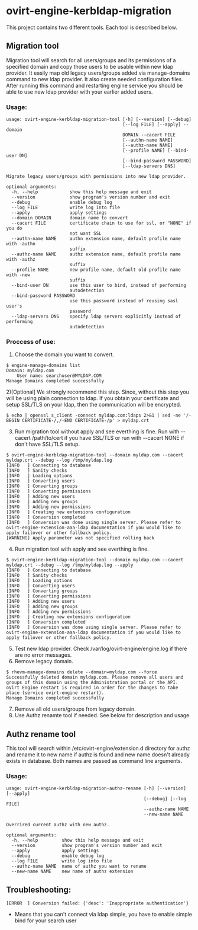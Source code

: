 ovirt-engine-kerbldap-migration
===============================

This project contains two different tools. Each tool is described below.

## Migration tool
Migration tool will search for all users/groups and its permissions of a specified domain and copy those users to be usable within new ldap provider. It easily map old legacy users/groups added via manage-domains command to new ldap provider. It also create needed configuration files.
After running this command and restarting engine service you should be able to use new ldap provider with your earlier added users.

### Usage:
```
usage: ovirt-engine-kerbldap-migration-tool [-h] [--version] [--debug]
                                            [--log FILE] [--apply] --domain
                                            DOMAIN --cacert FILE
                                            [--authn-name NAME]
                                            [--authz-name NAME]
                                            [--profile NAME] [--bind-user DN]
                                            [--bind-password PASSWORD]
                                            [--ldap-servers DNS]

Migrate legacy users/groups with permissions into new ldap provider.

optional arguments:
  -h, --help            show this help message and exit
  --version             show program's version number and exit
  --debug               enable debug log
  --log FILE            write log into file
  --apply               apply settings
  --domain DOMAIN       domain name to convert
  --cacert FILE         certificate chain to use for ssl, or "NONE" if you do
                        not want SSL
  --authn-name NAME     authn extension name, default profile name with -authn
                        suffix
  --authz-name NAME     authz extension name, default profile name with -authz
                        suffix
  --profile NAME        new profile name, default old profile name with -new
                        suffix
  --bind-user DN        use this user to bind, instead of performing
                        autodetection
  --bind-password PASSWORD
                        use this password instead of reusing sasl user's
                        password
  --ldap-servers DNS    specify ldap servers explicitly instead of performing
                        autodetection
```
### Proccess of use:
1) Choose the domain you want to convert.
```
$ engine-manage-domains list
Domain: myldap.com
	User name: searchuser@MYLDAP.COM
Manage Domains completed successfully
```
2)[Optional] We strongly recommend this step. Since, without this step you will be using plain connection to ldap. If you obtain your certificate and setup SSL/TLS on your ldap, then the communication will be encrypted.
```
$ echo | openssl s_client -connect myldap.com:ldaps 2>&1 | sed -ne '/-BEGIN CERTIFICATE-/,/-END CERTIFICATE-/p' > myldap.crt
```
3) Run migration tool without apply and see everthing is fine. Run with --cacert /path/to/cert if you have SSL/TLS or run with --cacert NONE if don't have SSL/TLS setup.
```
$ ovirt-engine-kerbldap-migration-tool --domain myldap.com --cacert myldap.crt --debug --log /tmp/myldap.log
[INFO   ] Connecting to database
[INFO   ] Sanity checks
[INFO   ] Loading options
[INFO   ] Converting users
[INFO   ] Converting groups
[INFO   ] Converting permissions
[INFO   ] Adding new users
[INFO   ] Adding new groups
[INFO   ] Adding new permissions
[INFO   ] Creating new extensions configuration
[INFO   ] Conversion completed
[INFO   ] Conversion was done using single server. Please refer to ovirt-engine-extension-aaa-ldap documentation if you would like to apply failover or other fallback policy.
[WARNING] Apply parameter was not specified rolling back
```
4) Run migration tool with apply and see everthing is fine.
```
$ ovirt-engine-kerbldap-migration-tool --domain myldap.com --cacert myldap.crt --debug --log /tmp/myldap.log --apply
[INFO   ] Connecting to database
[INFO   ] Sanity checks
[INFO   ] Loading options
[INFO   ] Converting users
[INFO   ] Converting groups
[INFO   ] Converting permissions
[INFO   ] Adding new users
[INFO   ] Adding new groups
[INFO   ] Adding new permissions
[INFO   ] Creating new extensions configuration
[INFO   ] Conversion completed
[INFO   ] Conversion was done using single server. Please refer to ovirt-engine-extension-aaa-ldap documentation if you would like to apply failover or other fallback policy.
```
5) Test new ldap provider. Check /var/log/ovirt-engine/engine.log if there are no error messages.
6) Remove legacy domain.
```
$ rhevm-manage-domains delete --domain=myldap.com --force
Successfully deleted domain myldap.com. Please remove all users and groups of this domain using the Administration portal or the API. oVirt Engine restart is required in order for the changes to take place (service ovirt-engine restart).
Manage Domains completed successfully
```
7) Remove all old users/groups from legacy domain.
8) Use Authz renamte tool if needed. See below for description and usage.

## Authz rename tool
This tool will search within /etc/ovirt-engine/extension.d directory for authz and rename it to new name if authz is found and new name doesn't already exists in database. Both names are passed as command line arguments.

### Usage:
```
usage: ovirt-engine-kerbldap-migration-authz-rename [-h] [--version] [--apply]
                                                    [--debug] [--log FILE]
                                                    --authz-name NAME
                                                    --new-name NAME

Overrired current authz with new authz.

optional arguments:
  -h, --help         show this help message and exit
  --version          show program's version number and exit
  --apply            apply settings
  --debug            enable debug log
  --log FILE         write log into file
  --authz-name NAME  name of authz you want to rename
  --new-name NAME    new name of authz extension
```

## Troubleshooting:
```
[ERROR  ] Conversion failed: {'desc': 'Inappropriate authentication'}
```
* Means that you can't connect via ldap simple, you have to enable simple bind for your search user
